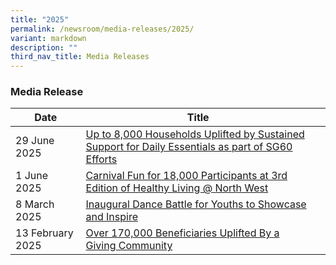 ```yaml
---
title: "2025"
permalink: /newsroom/media-releases/2025/
variant: markdown
description: ""
third_nav_title: Media Releases
---
```

### Media Release

| Date | Title |  |
| -------- | -------- | -------- |
| 29 June 2025 | [Up to 8,000 Households Uplifted by Sustained Support for Daily Essentials as part of SG60 Efforts](/files/Media%20Advisory/For_Immediate_Release__Media_Release__Project_Sama_Sama_at_North_West_Limbang.pdf)
| 1 June 2025 | [Carnival Fun for 18,000 Participants at 3rd Edition of Healthy Living @ North West](/files/Media%20Advisory/Media_Release_Healthy_Living_Festival_North_West_Issued_to_Media__1_.pdf)
| 8 March 2025 | [Inaugural Dance Battle for Youths to Showcase and Inspire](/files/Media%20Advisory/Media_Advisory___Street_Dance_at_North_West.pdf)
| 13 February 2025 | [Over 170,000 Beneficiaries Uplifted By a Giving Community ](/files/Media%20Advisory/Media_Advisory___Club_100___North_West_Appreciation_Dinner___13_Feb.pdf)